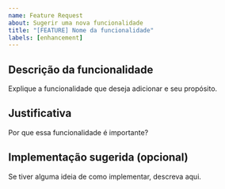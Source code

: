 ```yaml
---
name: Feature Request
about: Sugerir uma nova funcionalidade
title: "[FEATURE] Nome da funcionalidade"
labels: [enhancement]
---
```


## Descrição da funcionalidade

Explique a funcionalidade que deseja adicionar e seu propósito.

## Justificativa

Por que essa funcionalidade é importante?

## Implementação sugerida (opcional)

Se tiver alguma ideia de como implementar, descreva aqui.

